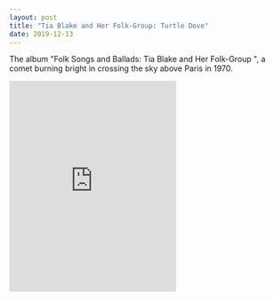 ```yaml
---
layout: post
title: "Tia Blake and Her Folk-Group: Turtle Dove"
date: 2019-12-13
---
```


The album "Folk Songs and Ballads: Tia Blake and Her Folk-Group ", a comet burning bright in crossing the sky above Paris in 1970. 

<iframe src="https://open.spotify.com/embed/track/0u89poUfdddiQie8hBU72E" width="300" height="380" frameborder="0" allowtransparency="true" allow="encrypted-media"></iframe>